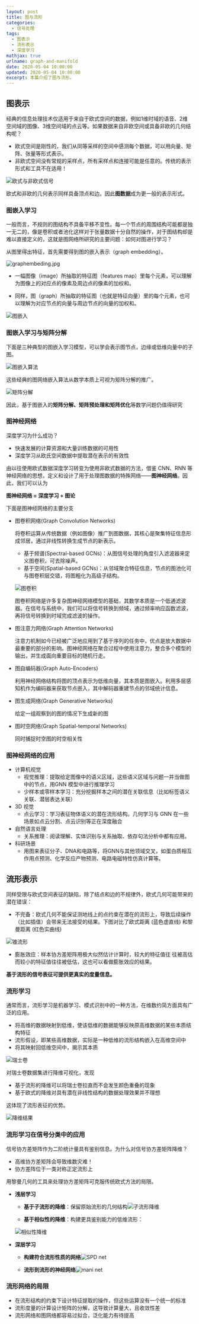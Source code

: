 ```yaml
---
layout: post
title: 图与流形
categories:
  - 信号处理
tags:
  - 图表示
  - 流形表示
  - 深度学习
mathjax: true
urlname: graph-and-manifold
date: 2020-05-04 10:00:00
updated: 2020-05-04 10:00:00
excerpt: 本篇介绍了图与流形。
---
```

## 图表示

经典的信息处理技术仅适用于来自于欧式空间的数据，例如1维时域的语音、2维空间域的图像、3维空间域的点云等。如果数据来自非欧空间或具备非欧的几何结构呢？

- 欧式空间是刚性的，我们从同等采样的空间中感测每个数据，可以用向量、矩阵、张量等形式表示。
- 非欧式空间没有常规的采样点，所有采样点和连接可能是任意的。传统的表示形式和工具不在适用！ 

![欧式与非欧式信号](图与流形\1.png)

欧式和非欧的几何表示同样具备顶点和边。因此**图数据**成为更一般的表示形式。

### 图嵌入学习

一般而言，不规则的图结构不具备平移不变性。每一个节点的周围结构可能都是独一无二的，像是卷积或者池化这样对于张量数据十分自然的操作，对于图结构却是难以直接定义的，这就是图网络所研究的主要问题：如何对图进行学习？

从图里得出特征，首先需要得到图的嵌入表示（graph embedding）。

![graphembeding.jpg](图与流形\2.jpg)

- 一幅图像（image）所抽取的特征图（features map）里每个元素，可以理解为图像上的对应点的像素及周边点的像素的加权和。

- 同样，图（graph）所抽取的特征图（也就是特征向量）里的每个元素，也可以理解为对应节点的向量与周边节点的向量的加权和。


![图嵌入](图与流形\11.jpg)

### 图嵌入学习与矩阵分解

下面是三种典型的图嵌入学习模型，可以学会表示图节点，边缘或低维向量中的子图。

![图嵌入算法](图与流形\3.png)

这些经典的图网络嵌入算法从数学本质上可视为矩阵分解的推广。

![矩阵分解](图与流形\4.png)

因此，基于图嵌入的**矩阵分解、矩阵预处理和矩阵优化**等数学问题仍值得研究

### 图神经网络

深度学习为什么成功？

- 快速发展的计算资源和大量训练数据的可用性
- 深度学习从欧氏空间数据中提取潜在表示的有效性

由以往使用欧式数据深度学习转变为使用非欧式数据的方法，借鉴 CNN、RNN 等神经网络的思想，定义和设计了用于处理图数据的特殊网络——**图神经网络**。因此，我们可以认为

**图神经网络 = 深度学习 + 图论**

下面是图神经网络的主要分支

- 图卷积网络(Graph Convolution Networks)

  将卷积运算从传统数据（例如图像）推广到图数据，其核心是聚集特征信息形成邻居，通过非线性转换生成节点的新表示。

  - 基于频谱(Spectral-based GCNs)：从图信号处理的角度引入滤波器来定义图卷积，可去除噪声。
  - 基于空间(Spatial-based GCNs)：从邻域聚合特征信息，节点的图池化可与图卷积层交错，将图粗化为高级子结构。

  ![图卷积](图与流形\5.png)

  图卷积网络是许多复杂图神经网络模型的基础，其数学本质是一个低通滤波器。在信号与系统中，我们可以将信号转换到频域，通过频率响应函数滤波，再将信号转换到时域完成滤波的操作。

- 图注意力网络(Graph Attention Networks)

  注意力机制如今已经被广泛地应用到了基于序列的任务中，优点是放大数据中最重要的部分的影响。图神经网络在聚合过程中使用注意力，整合多个模型的输出，并生成面向重要目标的随机行走。

- 图自编码器(Graph Auto-Encoders)

  利用神经网络结构将图的顶点表示为低维向量，其本质是图嵌入。利用多层感知机作为编码器来获取节点嵌入，其中解码器重建节点的邻域统计信息。

- 图生成网络(Graph Generative Networks)

  给定一组观察到的图的情况下生成新的图

- 图时空网络(Graph Spatial-temporal Networks)

  同时捕捉时空图的时空相关性

### 图神经网络的应用

- 计算机视觉
  - 视觉推理：提取给定图像中的语义区域，这些语义区域与问题一并当做图中的节点，用GNN 模型中进行推理学习
  - 少样本或零样本学习：充分挖掘样本之间的潜在关联信息（比如标签语义关联、潜层表达关联）
- 3D 视觉
  - 点云学习：学习表征物体语义的潜在流形结构。几何学习与 GNN 在一些场景如点云分割、点云识别等正在深度融合
- 自然语言处理
  - 关系推理：阅读理解、实体识别与关系抽取、依存句法分析中都有应用。
- 科研场景
  - 用图来表征分子、DNA和电路等，将GNN与其他领域交叉，如蛋白质相互作用点预测、化学反应产物预测、电路电磁特性仿真计算等。

## 流形表示

同样受限与欧式空间表征的缺陷，除了结点和边的不规律外，欧式几何可能带来的潜在错误：

- 不完备：欧式几何不能保证测地线上的点约束在潜在的流形上，导致后续操作（比如插值）会带来无法接受的结果。下图对比了欧式距离 (蓝色虚直线) 和黎曼距离 (红色实曲线)

![锥流形](图与流形\6.png)

- 膨胀效应：样本协方差矩阵用极大似然估计计算时，较大的特征值往
  往被高估而较小的特征值往往被低估，这也可以看做膨胀效应的结果。

**基于流形的信号表征可提供更真实的度量信息。**

### 流形学习

通常而言，流形学习是机器学习、模式识别中的一种方法，在维数约简方面具有广泛的应用。

- 将高维的数据映射到低维，使该低维的数据能够反映原高维数据的某些本质结构特征
- 流形假设，即某些高维数据，实际是一种低维的流形结构嵌入在高维空间中
- 将其映射回低维空间中，揭示其本质

![瑞士卷](图与流形\7.png)

对瑞士卷数据集进行降维可视化，发现

- 基于流形的降维可以将瑞士卷拉直而不会发生颜色重叠的现象
- 基于欧式的降维对具有潜在非线性结构的数据处理效果并不理想

这体现了流形表征的优势。

![降维结果](图与流形\8.png)

### 流形学习在信号分类中的应用

信号协方差矩阵作为二阶统计量具有鉴别信息。为什么对信号协方差矩阵降维？

- 高维协方差矩阵会导致维数灾难！
- 协方差阵位于一类对称正定流形上

用黎曼几何的工具来处理协方差矩阵可克服传统欧式方法的局限。

- **浅层学习**

  - **基于子流形的降维**：保留原始流形的几何结构![子流形降维](图与流形\12.png)

  - **基于相似性的降维**：构建更具鉴别能力的低维流形：

  ![相似性降维](图与流形\9.png)

- **深层学习**

  - **构建符合流形性质的网络**![SPD net](图与流形\10.png)

  - **流形到流形的神经网络**![mani net](图与流形\13.png)

### 流形网络的局限

- 在流形结构的约束下设计特征提取的操作，但这些运算没有一个统一的标准
- 流形度量的计算设计矩阵的分解，这导致计算量大，且收敛性差
- 流形网络和图网络都容易过拟合，泛化能力有待提高

